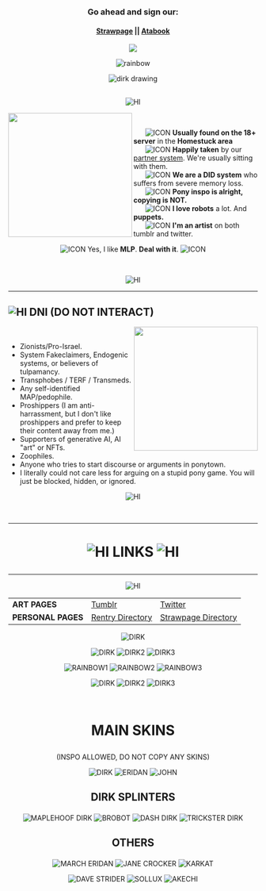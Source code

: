 ### <p align=center> Go ahead and sign our: </p>
#### <p align=center> [Strawpage](https://akechigoropersona.straw.page) || [Atabook](https://dirkuu.atabook.org)

*<p align=center>* ![](https://komarev.com/ghpvc/?username=dirkuu&color=f2a400)

*<p align=center>* ![rainbow](https://file.garden/ZclrkDwUoz3IMPJW/rainbowpixel10.gifv) 

*<p align=center>* ![dirk drawing](https://file.garden/ZclrkDwUoz3IMPJW/dirk-strider-homestuck%20(1).gif)

<h2>

  </p>
</h2>


*<p align=center>* ![HI](https://file.garden/ZclrkDwUoz3IMPJW/dirkstriderbanner.gifv)

<img src="https://file.garden/ZclrkDwUoz3IMPJW/dirk-strider-homestuck%20(2).gif" width="250" align="left">
&nbsp;&nbsp;&nbsp;&nbsp;

&nbsp;&nbsp;&nbsp;&nbsp;&nbsp; ![ICON](https://file.garden/ZclrkDwUoz3IMPJW/dirkicon.gifv) **Usually found on the 18+ server** in the **Homestuck area**       
&nbsp;&nbsp;&nbsp;&nbsp;&nbsp; ![ICON](https://file.garden/ZclrkDwUoz3IMPJW/dirkicon.gifv) **Happily taken** by our [partner system](https://github.com/Gatixan). We're usually sitting with them.            
&nbsp;&nbsp;&nbsp;&nbsp;&nbsp; ![ICON](https://file.garden/ZclrkDwUoz3IMPJW/dirkicon.gifv) **We are a DID system** who suffers from severe memory loss.              
&nbsp;&nbsp;&nbsp;&nbsp;&nbsp; ![ICON](https://file.garden/ZclrkDwUoz3IMPJW/dirkicon.gifv) **Pony inspo is alright, copying is NOT.**    
&nbsp;&nbsp;&nbsp;&nbsp;&nbsp; ![ICON](https://file.garden/ZclrkDwUoz3IMPJW/dirkicon.gifv) **I love robots** a lot. And **puppets.**            
&nbsp;&nbsp;&nbsp;&nbsp;&nbsp; ![ICON](https://file.garden/ZclrkDwUoz3IMPJW/dirkicon.gifv) **I'm an artist** on both tumblr and twitter.

*<p align=center>* ![ICON](https://file.garden/ZclrkDwUoz3IMPJW/rainbowpixel2.gifv) Yes, I like **MLP**. **Deal with it**. ![ICON](https://file.garden/ZclrkDwUoz3IMPJW/rainbowpixel1.gifv)

&nbsp;&nbsp;&nbsp;&nbsp;
*<p align=center>* ![HI](https://file.garden/ZclrkDwUoz3IMPJW/dstriderbanner2.gifv)
<br clear="all">

---
![HI](https://file.garden/ZclrkDwUoz3IMPJW/rainbowpixel9.gifv) **DNI (DO NOT INTERACT)**
-------------------------------------------------------------------------------
<img src="https://file.garden/ZclrkDwUoz3IMPJW/dirk-strider-homestuck%20(3).gif" width="250" align="right">
&nbsp;&nbsp;&nbsp;&nbsp;

 - Zionists/Pro-Israel.
 - System Fakeclaimers, Endogenic systems, or believers of tulpamancy.
 - Transphobes / TERF / Transmeds.
 - Any self-identified MAP/pedophile.
 - Proshippers (I am anti-harrassment, but I don't like proshippers and prefer to keep their content away from me.)
 - Supporters of generative AI, AI "art" or NFTs.
 - Zoophiles.
 - Anyone who tries to start discourse or arguments in ponytown.
 - I literally could not care less for arguing on a stupid pony game. You will just be blocked, hidden, or ignored.

*<p align=center>* ![HI](https://file.garden/ZclrkDwUoz3IMPJW/rainbowpixel5.gifv)

<br clear="all">

---
# <p align=center> ![HI](https://file.garden/ZclrkDwUoz3IMPJW/rainbowpixel3.gifv) LINKS ![HI](https://file.garden/ZclrkDwUoz3IMPJW/rainbowpixelflipped.gif)
---

*<p align=center>* ![HI](https://file.garden/ZclrkDwUoz3IMPJW/rainbowpixel8.gifv)

<table align="center">
  <tr>
    <td><b>ART PAGES</b></td>
    <td><a href="https://www.tumblr.com/foxxism">Tumblr</a></td>
    <td><a href="https://x.com/kavehtismed">Twitter</a></td>
  </tr>
  <tr>
    <td><b>PERSONAL PAGES</b></td>
    <td><a href="https://rentry.co/myriadstruth">Rentry Directory</a></td>
    <td><a href="https://akechigoropersona.straw.page">Strawpage Directory</a></td>
  </tr>
</table>

*<p align=center>* ![DIRK](https://file.garden/ZclrkDwUoz3IMPJW/0843505975ab783555fa7b4d694a2603e3dfa718.gifv) </p>
*<p align=center>* ![DIRK](https://file.garden/ZclrkDwUoz3IMPJW/dirklbinky1.gifv) ![DIRK2](https://file.garden/ZclrkDwUoz3IMPJW/dirkblinky2.pnj) ![DIRK3](https://file.garden/ZclrkDwUoz3IMPJW/dirkblinky3.pnj) </p>
*<p align=center>* ![RAINBOW1](https://file.garden/ZclrkDwUoz3IMPJW/rainbow1.gifv) ![RAINBOW2](https://file.garden/ZclrkDwUoz3IMPJW/rainbow2.gifv) ![RAINBOW3](https://file.garden/ZclrkDwUoz3IMPJW/rainbow3.pnj) </p>
*<p align=center>* ![DIRK](https://file.garden/ZclrkDwUoz3IMPJW/dstriderblinky6.gifv) ![DIRK2](https://file.garden/ZclrkDwUoz3IMPJW/dstriderblinky4.gifv) ![DIRK3](https://file.garden/ZclrkDwUoz3IMPJW/dirkstriderblinky5.gifv) </p>

<br clear="all">


# *<p align=center>* MAIN SKINS 
*<p align=center>* (INSPO ALLOWED, DO NOT COPY ANY SKINS)

*<p align=center>* ![DIRK](https://file.garden/ZclrkDwUoz3IMPJW/pony-town-sign%20my%20ata%20-%20sys-stand-fixed-padded-ponyplush-1x.png) ![ERIDAN](https://file.garden/ZclrkDwUoz3IMPJW/pony-town-wwhatevver%20-%20sys-stand-fixed-padded-1x.png) ![JOHN](https://file.garden/ZclrkDwUoz3IMPJW/pony-town-swagbert%20-%20sys-stand-fixed-padded-1x.png) </p>

## *<p align=center>* DIRK SPLINTERS

*<p align=center>* ![MAPLEHOOF DIRK](https://file.garden/ZclrkDwUoz3IMPJW/pony-town-mapledirk%20-%20sys-stand-fixed-padded-1x.png) ![BROBOT](https://file.garden/ZclrkDwUoz3IMPJW/pony-town-_%20sign%20my%20ata%20_-stand-fixed-padded-1x.png) ![DASH DIRK](https://file.garden/ZclrkDwUoz3IMPJW/pony-town-rainbow%20dirk%20-%20sys-stand-fixed-padded-ponyplush-1x.png) ![TRICKSTER DIRK](https://file.garden/ZclrkDwUoz3IMPJW/pony-town-%F0%9F%8D%AD%20_%20sign%20my%20ata%20-%20sys-stand-fixed-padded-1x.png) </p>



## *<p align=center>* OTHERS

*<p align=center>* ![MARCH ERIDAN](https://file.garden/ZclrkDwUoz3IMPJW/pony-town-march%20-%20sys-stand-fixed-padded-1x.png) ![JANE CROCKER](https://file.garden/ZclrkDwUoz3IMPJW/pony-town-Shucks%20buster!-stand-fixed-padded-toy123-1x.png) ![KARKAT](https://file.garden/ZclrkDwUoz3IMPJW/pony-town-kk-stand-fixed-padded-1x.png) </p>
*<p align=center>* ![DAVE STRIDER](https://file.garden/ZclrkDwUoz3IMPJW/pony-town-tg-stand-fixed-padded-1x.png) ![SOLLUX](https://file.garden/ZclrkDwUoz3IMPJW/pony-town-%E2%99%8A-stand-fixed-padded-1x.png) ![AKECHI](https://file.garden/ZclrkDwUoz3IMPJW/pony-town-kechi-stand-fixed-padded-1x.png) </p>
